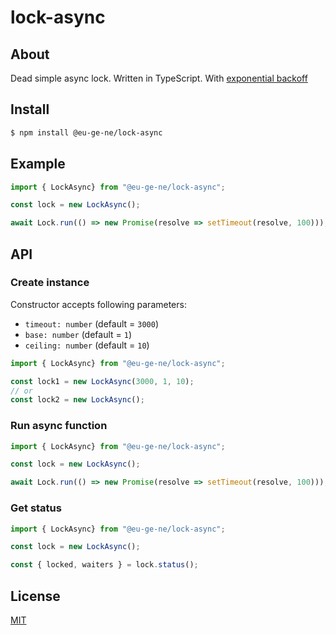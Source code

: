 # lock-async

## About

Dead simple async lock. Written in TypeScript. With [exponential backoff](https://en.wikipedia.org/wiki/Exponential_backoff)

## Install

```bash
$ npm install @eu-ge-ne/lock-async
```

## Example

```js
import { LockAsync} from "@eu-ge-ne/lock-async";

const lock = new LockAsync();

await Lock.run(() => new Promise(resolve => setTimeout(resolve, 100)));
```

## API

### Create instance

Constructor accepts following parameters:

 - `timeout: number` (default = `3000`)
 - `base: number` (default = `1`)
 - `ceiling: number` (default = `10`)

```js
import { LockAsync} from "@eu-ge-ne/lock-async";

const lock1 = new LockAsync(3000, 1, 10);
// or
const lock2 = new LockAsync();
```

### Run async function

```js
import { LockAsync} from "@eu-ge-ne/lock-async";

const lock = new LockAsync();

await Lock.run(() => new Promise(resolve => setTimeout(resolve, 100)));
```

### Get status

```js
import { LockAsync} from "@eu-ge-ne/lock-async";

const lock = new LockAsync();

const { locked, waiters } = lock.status();
```

## License

[MIT](LICENSE)

